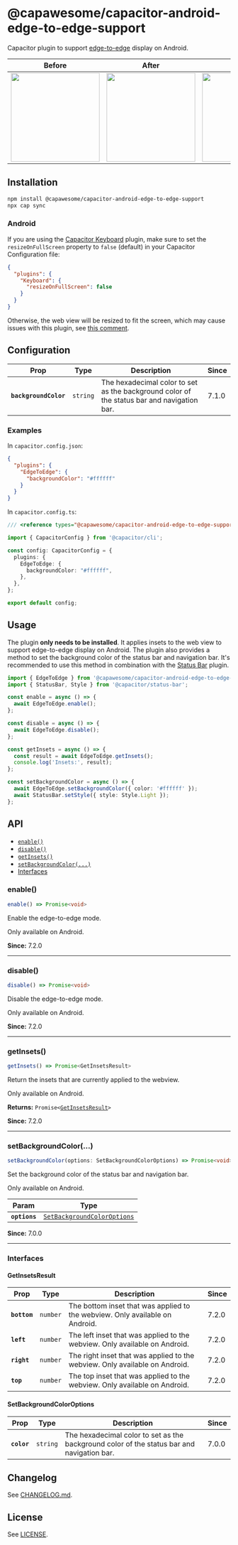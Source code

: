 # @capawesome/capacitor-android-edge-to-edge-support

Capacitor plugin to support [edge-to-edge](https://developer.android.com/develop/ui/views/layout/edge-to-edge) display on Android.

| Before                                                                                                      | After                                                                                                       | Before                                                                                                      | After                                                                                                       |
| ----------------------------------------------------------------------------------------------------------- | ----------------------------------------------------------------------------------------------------------- | ----------------------------------------------------------------------------------------------------------- | ----------------------------------------------------------------------------------------------------------- |
| <image src="https://github.com/user-attachments/assets/1c42aa63-1191-4b9b-860f-ffc47881d815" width="200" /> | <image src="https://github.com/user-attachments/assets/a4df4e58-0c21-45b5-aadd-ca197308016a" width="200" /> | <image src="https://github.com/user-attachments/assets/22c94f95-a0c4-4ace-8a3b-3a0feabf9191" width="200" /> | <image src="https://github.com/user-attachments/assets/21ece022-fb74-4067-889b-6922ecd0e2a5" width="200" /> |

## Installation

```bash
npm install @capawesome/capacitor-android-edge-to-edge-support
npx cap sync
```

### Android

If you are using the [Capacitor Keyboard](https://capacitorjs.com/docs/apis/keyboard) plugin, make sure to set the `resizeOnFullScreen` property to `false` (default) in your Capacitor Configuration file:

```json
{
  "plugins": {
    "Keyboard": {
      "resizeOnFullScreen": false
    }
  }
}
```

Otherwise, the web view will be resized to fit the screen, which may cause issues with this plugin, see [this comment](https://github.com/capawesome-team/capacitor-plugins/issues/490#issuecomment-2826435796).

## Configuration

<docgen-config>
<!--Update the source file JSDoc comments and rerun docgen to update the docs below-->

| Prop                  | Type                | Description                                                                                | Since |
| --------------------- | ------------------- | ------------------------------------------------------------------------------------------ | ----- |
| **`backgroundColor`** | <code>string</code> | The hexadecimal color to set as the background color of the status bar and navigation bar. | 7.1.0 |

### Examples

In `capacitor.config.json`:

```json
{
  "plugins": {
    "EdgeToEdge": {
      "backgroundColor": "#ffffff"
    }
  }
}
```

In `capacitor.config.ts`:

```ts
/// <reference types="@capawesome/capacitor-android-edge-to-edge-support" />

import { CapacitorConfig } from '@capacitor/cli';

const config: CapacitorConfig = {
  plugins: {
    EdgeToEdge: {
      backgroundColor: "#ffffff",
    },
  },
};

export default config;
```

</docgen-config>

## Usage

The plugin **only needs to be installed**. It applies insets to the web view to support edge-to-edge display on Android. The plugin also provides a method to set the background color of the status bar and navigation bar. It's recommended to use this method in combination with the [Status Bar](https://capacitorjs.com/docs/apis/status-bar) plugin.

```typescript
import { EdgeToEdge } from '@capawesome/capacitor-android-edge-to-edge-support';
import { StatusBar, Style } from '@capacitor/status-bar';

const enable = async () => {
  await EdgeToEdge.enable();
};

const disable = async () => {
  await EdgeToEdge.disable();
};

const getInsets = async () => {
  const result = await EdgeToEdge.getInsets();
  console.log('Insets:', result);
};

const setBackgroundColor = async () => {
  await EdgeToEdge.setBackgroundColor({ color: '#ffffff' });
  await StatusBar.setStyle({ style: Style.Light });
};
```

## API

<docgen-index>

* [`enable()`](#enable)
* [`disable()`](#disable)
* [`getInsets()`](#getinsets)
* [`setBackgroundColor(...)`](#setbackgroundcolor)
* [Interfaces](#interfaces)

</docgen-index>

<docgen-api>
<!--Update the source file JSDoc comments and rerun docgen to update the docs below-->

### enable()

```typescript
enable() => Promise<void>
```

Enable the edge-to-edge mode.

Only available on Android.

**Since:** 7.2.0

--------------------


### disable()

```typescript
disable() => Promise<void>
```

Disable the edge-to-edge mode.

Only available on Android.

**Since:** 7.2.0

--------------------


### getInsets()

```typescript
getInsets() => Promise<GetInsetsResult>
```

Return the insets that are currently applied to the webview.

Only available on Android.

**Returns:** <code>Promise&lt;<a href="#getinsetsresult">GetInsetsResult</a>&gt;</code>

**Since:** 7.2.0

--------------------


### setBackgroundColor(...)

```typescript
setBackgroundColor(options: SetBackgroundColorOptions) => Promise<void>
```

Set the background color of the status bar and navigation bar.

Only available on Android.

| Param         | Type                                                                            |
| ------------- | ------------------------------------------------------------------------------- |
| **`options`** | <code><a href="#setbackgroundcoloroptions">SetBackgroundColorOptions</a></code> |

**Since:** 7.0.0

--------------------


### Interfaces


#### GetInsetsResult

| Prop         | Type                | Description                                                                  | Since |
| ------------ | ------------------- | ---------------------------------------------------------------------------- | ----- |
| **`bottom`** | <code>number</code> | The bottom inset that was applied to the webview. Only available on Android. | 7.2.0 |
| **`left`**   | <code>number</code> | The left inset that was applied to the webview. Only available on Android.   | 7.2.0 |
| **`right`**  | <code>number</code> | The right inset that was applied to the webview. Only available on Android.  | 7.2.0 |
| **`top`**    | <code>number</code> | The top inset that was applied to the webview. Only available on Android.    | 7.2.0 |


#### SetBackgroundColorOptions

| Prop        | Type                | Description                                                                                | Since |
| ----------- | ------------------- | ------------------------------------------------------------------------------------------ | ----- |
| **`color`** | <code>string</code> | The hexadecimal color to set as the background color of the status bar and navigation bar. | 7.0.0 |

</docgen-api>

## Changelog

See [CHANGELOG.md](https://github.com/capawesome-team/capacitor-plugins/blob/main/packages/android-edge-to-edge-support/CHANGELOG.md).

## License

See [LICENSE](https://github.com/capawesome-team/capacitor-plugins/blob/main/packages/android-edge-to-edge-support/LICENSE).
